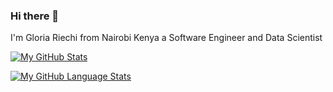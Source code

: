 ### Hi there 👋

I'm Gloria Riechi from Nairobi Kenya a Software Engineer and Data Scientist


[![My GitHub Stats](https://github-readme-stats.vercel.app/api/?username=Gloriariechi99&count_private=true&theme=tokyonight&showicons=true)]()


[![My GitHub Language Stats](https://github-readme-stats.vercel.app/api/top-langs/?username=Gloriariechi99&langs_count=5&theme=tokyonight)]()

<!--
**Gloriariechi99/Gloriariechi99** is a ✨ _special_ ✨ repository because its `README.md` (this file) appears on your GitHub profile.



https://github-readme-stats.vercel.app/api/?username=Gloriariechi99&count_private=true&theme=tokyonight&showicons=true)
Here are some ideas to get you started:

- 🔭 I’m currently working on ...
- 🌱 I’m currently learning ...
- 👯 I’m looking to collaborate on ...
- 🤔 I’m looking for help with ...
- 💬 Ask me about ...
- 📫 How to reach me: ...
- 😄 Pronouns: ...
- ⚡ Fun fact: ...
-->
